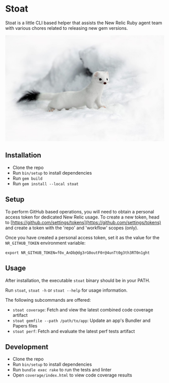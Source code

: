 # Stoat

Stoat is a little CLI based helper that assists the New Relic Ruby agent team
with various chores related to releasing new gem versions.

![A stoat with a white winter coat in the snow](./stoat.jpg)


## Installation

- Clone the repo
- Run `bin/setup` to install dependencies
- Run `gem build`
- Run `gem install --local stoat`


## Setup

To perform GitHub based operations, you will need to obtain a personal access
token for dedicated New Relic usage. To create a new token, head to
[https://github.com/settings/tokens](https://github.com/settings/tokens) and
create a token with the 'repo' and 'workflow' scopes (only).

Once you have created a personal access token, set it as the value for the
`NR_GITHUB_TOKEN` environment variable:

```shell
export NR_GITHUB_TOKEN=f0x_AnDb@dg3rG0outF0r@4unTt0g3th3RT0n1ght
```


## Usage

After installation, the executable `stoat` binary should be in your PATH.

Run `stoat`, `stoat -h` or `stoat --help` for usage information.

The following subcommands are offered:

- `stoat coverage`: Fetch and view the latest combined code coverage artifact
- `stoat gemfile --path /path/to/app`: Update an app's Bundler and Papers files
- `stoat perf`: Fetch and evaluate the latest perf tests artifact


## Development

- Clone the repo
- Run `bin/setup` to install dependencies
- Run `bundle exec rake` to run the tests and linter
- Open `coverage/index.html` to view code coverage results
